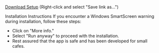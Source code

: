 <!-- This is the cafe billing app's setup file.

For Demo Video: [Click Here](https://www.linkedin.com/feed/update/urn:li:activity:7244411974040604672/) -->

[Download Setup](./setup.exe) (Right-click and select "Save link as...")




Installation Instructions
If you encounter a Windows SmartScreen warning during installation, follow these steps:

- Click on "More info."
- Select "Run anyway" to proceed with the installation.
- Rest assured that the app is safe and has been developed for small cafes.
